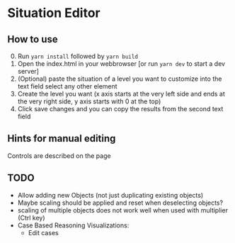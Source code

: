 # Situation Editor

## How to use

0. Run `yarn install` followed by `yarn build`
1. Open the index.html in your webbrowser [or run `yarn dev` to start a dev server]
2. (Optional) paste the situation of a level you want to customize into the text field select any other element
3. Create the level you want (x axis starts at the very left side and ends at the very right side, y axis starts with 0 at the top)
4. Click save changes and you can copy the results from the second text field

## Hints for manual editing

Controls are described on the page

## TODO

- Allow adding new Objects (not just duplicating existing objects)
- Maybe scaling should be applied and reset when deselecting objects?
- scaling of multiple objects does not work well when used with multiplier (Ctrl key)
- Case Based Reasoning Visualizations:
  - Edit cases
